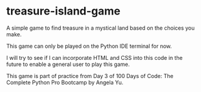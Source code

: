 # treasure-island-game
A simple game to find treasure in a mystical land based on the choices you make. 

This game can only be played on the Python IDE terminal for now.

I will try to see if I can incorporate HTML and CSS into this code in the future to enable a general user to play this game.

This game is part of practice from Day 3 of 100 Days of Code: The Complete Python Pro Bootcamp by Angela Yu. 
